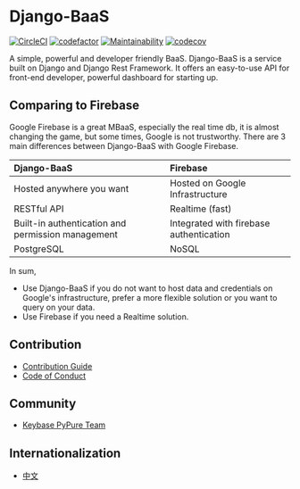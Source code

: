 # Django-BaaS
[![CircleCI](https://circleci.com/gh/pypurecms/Django-BaaS.svg?style=svg)](https://circleci.com/gh/pypurecms/Django-BaaS)
[![codefactor](https://www.codefactor.io/repository/github/pypurecms/Django-BaaS/badge?style=flat-square)](https://www.codefactor.io/repository/github/pypurecms/Django-BaaS/) 
[![Maintainability](https://api.codeclimate.com/v1/badges/4faa043f47290667b98f/maintainability)](https://codeclimate.com/github/pypurecms/Django-BaaS/maintainability)
[![codecov](https://codecov.io/gh/pypurecms/Django-BaaS/branch/master/graph/badge.svg)](https://codecov.io/gh/pypurecms/Django-BaaS)



A simple, powerful and developer friendly BaaS. Django-BaaS is a service built on Django and Django Rest Framework.
It offers an easy-to-use API for front-end developer, powerful dashboard for starting up.

## Comparing to Firebase
Google Firebase is a great MBaaS, especially the real time db, it is almost changing the game, but some times, 
Google is not trustworthy. There are 3 main differences between Django-BaaS with Google Firebase.



| Django-BaaS                                       | Firebase                                |
| :------------------------------------------------ | :-------------------------------------- |
| Hosted anywhere you want                          | Hosted on Google Infrastructure         |
| RESTful API                                       | Realtime (fast)                         |
| Built-in authentication and permission management | Integrated with firebase authentication |
| PostgreSQL                                        | NoSQL                                   |

In sum, 

- Use Django-BaaS if you do not want to host data and credentials on Google's infrastructure, prefer a more flexible solution or you want to query on your data.
- Use Firebase if you need a Realtime solution.


## Contribution
- [Contribution Guide](CONTRIBUTING.md)
- [Code of Conduct](CODE_OF_CONDUCT.md)

## Community
- [Keybase PyPure Team](https://keybase.io/team/pypure.public)



## Internationalization
- [中文](README-zh.md)